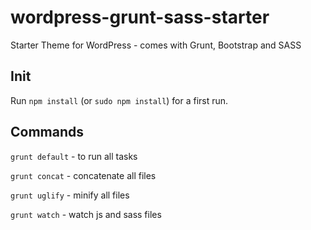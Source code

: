 # wordpress-grunt-sass-starter
Starter Theme for WordPress - comes with Grunt, Bootstrap and SASS

## Init

Run `npm install` (or `sudo npm install`) for a first run.

## Commands

`grunt default` - to run all tasks

`grunt concat` - concatenate all files

`grunt uglify` - minify all files

`grunt watch` - watch js and sass files

